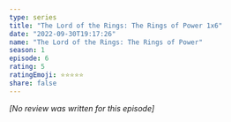 ```yaml
---
type: series
title: "The Lord of the Rings: The Rings of Power 1x6"
date: "2022-09-30T19:17:26"
name: "The Lord of the Rings: The Rings of Power"
season: 1
episode: 6
rating: 5
ratingEmoji: ⭐️⭐️⭐️⭐️⭐️
share: false
---
```


*[No review was written for this episode]*
